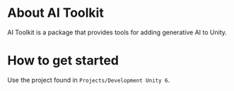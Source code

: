 # About AI Toolkit

AI Toolkit is a package that provides tools for adding generative AI to Unity.

# How to get started

Use the project found in `Projects/Development Unity 6`.
